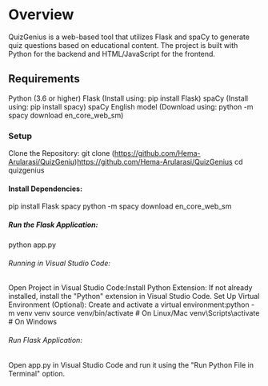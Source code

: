 # Overview
QuizGenius is a web-based tool that utilizes Flask and spaCy to generate quiz questions based on educational content. The project is built with Python for the backend and HTML/JavaScript for the frontend.
## Requirements
Python (3.6 or higher)
Flask (Install using: pip install Flask)
spaCy (Install using: pip install spacy)
spaCy English model (Download using: python -m spacy download en_core_web_sm)
### Setup
Clone the Repository:
git clone (https://github.com/Hema-Arularasi/QuizGeniu)https://github.com/Hema-Arularasi/QuizGenius
cd quizgenius
#### Install Dependencies:
pip install Flask spacy
python -m spacy download en_core_web_sm
##### Run the Flask Application:
python app.py
###### Running in Visual Studio Code:
Open Project in Visual Studio Code:Install Python Extension:
If not already installed, install the "Python" extension in Visual Studio Code.
Set Up Virtual Environment (Optional):
Create and activate a virtual environment:python -m venv venv
source venv/bin/activate  # On Linux/Mac
venv\Scripts\activate  # On Windows
###### Run Flask Application:
Open app.py in Visual Studio Code and run it using the "Run Python File in Terminal" option.
